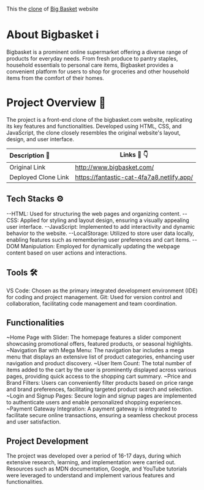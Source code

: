 This the [clone](https://fantastic-cat-4fa7a8.netlify.app/) of [Big Basket](http://www.bigbasket.com) website
# About Bigbasket ℹ️

Bigbasket is a prominent online supermarket offering a diverse range of products for everyday needs. From fresh produce to pantry staples, household essentials to personal care items, Bigbasket provides a convenient platform for users to shop for groceries and other household items from the comfort of their homes.

# Project Overview 👀

The project is a front-end clone of the bigbasket.com website, replicating its key features and functionalities. Developed using HTML, CSS, and JavaScript, the clone closely resembles the original website's layout, design, and user interface.

| Description 📝        | Links 🔗 👇                                          |
| :------------------ | ---------------------------------------------- |
| Original Link       | http://www.bigbasket.com/                      |
| Deployed Clone Link | https://fantastic-cat-4fa7a8.netlify.app/ | 
 
 ## Tech Stacks ⚙️

--HTML: Used for structuring the web pages and organizing content.
--CSS: Applied for styling and layout design, ensuring a visually appealing user interface.
--JavaScript: Implemented to add interactivity and dynamic behavior to the website.
--LocalStorage: Utilized to store user data locally, enabling features such as remembering user preferences and cart items.
--DOM Manipulation: Employed for dynamically updating the webpage content based on user actions and interactions.


## Tools 🛠️

VS Code: Chosen as the primary integrated development environment (IDE) for coding and project management.
Git: Used for version control and collaboration, facilitating code management and team coordination.


## Functionalities 
~Home Page with Slider: The homepage features a slider component showcasing promotional offers, featured products, or seasonal highlights.
~Navigation Bar with Mega Menu: The navigation bar includes a mega menu that displays an extensive list of product categories, enhancing user navigation and product discovery.
~User Item Count: The total number of items added to the cart by the user is prominently displayed across various pages, providing quick access to the shopping cart summary.
~Price and Brand Filters: Users can conveniently filter products based on price range and brand preferences, facilitating targeted product search and selection.
~Login and Signup Pages: Secure login and signup pages are implemented to authenticate users and enable personalized shopping experiences.
~Payment Gateway Integration: A payment gateway is integrated to facilitate secure online transactions, ensuring a seamless checkout process and user satisfaction.

## Project Development
The project was developed over a period of 16-17 days, during which extensive research, learning, and implementation were carried out. Resources such as MDN documentation, Google, and YouTube tutorials were leveraged to understand and implement various features and functionalities.

